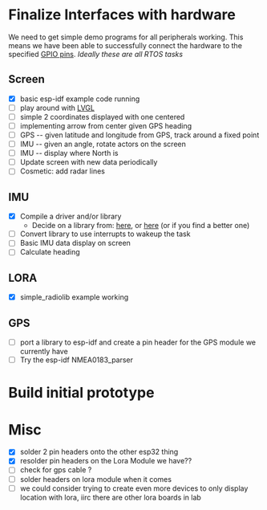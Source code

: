 # Finalize Interfaces with hardware
We need to get simple demo programs for all peripherals working. This means we have been able to successfully connect the hardware to the specified [GPIO pins](hardware_artifacts/esp32_pinout.jpg). *Ideally these are all RTOS tasks*

## Screen
- [x] basic esp-idf example code running
- [ ] play around with [LVGL](https://docs.lvgl.io/master/intro/introduction.html)
- [ ] simple 2 coordinates displayed with one centered
- [ ] implementing arrow from center given GPS heading
- [ ] GPS -- given latitude and longitude from GPS, track around a fixed point
- [ ] IMU -- given an angle, rotate actors on the screen
- [ ] IMU -- display where North is
- [ ] Update screen with new data periodically
- [ ] Cosmetic: add radar lines

## IMU
- [x] Compile a driver and/or library
    - Decide on a library from: [here](https://github.com/hideakitai/MPU9250), or [here](https://git.sr.ht/~truita/esp-mpu9250/tree) (or if you find a better one)
- [ ] Convert library to use interrupts to wakeup the task
- [ ] Basic IMU data display on screen
- [ ] Calculate heading

## LORA
- [x] simple_radiolib example working

## GPS
- [ ] port a library to esp-idf and create a pin header for the GPS module we currently have
- [ ] Try the esp-idf NMEA0183_parser

# Build initial prototype 

# Misc
- [x] solder 2 pin headers onto the other esp32 thing
- [x] resolder pin headers on the Lora Module we have??
- [ ] check for gps cable ?
- [ ] solder headers on lora module when it comes
- [ ] we could consider trying to create even more devices to only display location with lora, iirc there are other lora boards in lab
